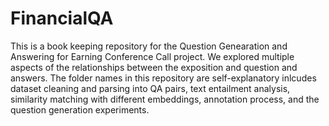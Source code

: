 # FinancialQA

This is a book keeping repository for the Question Genearation and Answering for Earning Conference Call project.
We explored multiple aspects of the relationships between the exposition and question and answers.
The folder names in this repository are self-explanatory inlcudes dataset cleaning and parsing into QA pairs, text entailment analysis, similarity matching with different embeddings, annotation process, and the question generation experiments.
